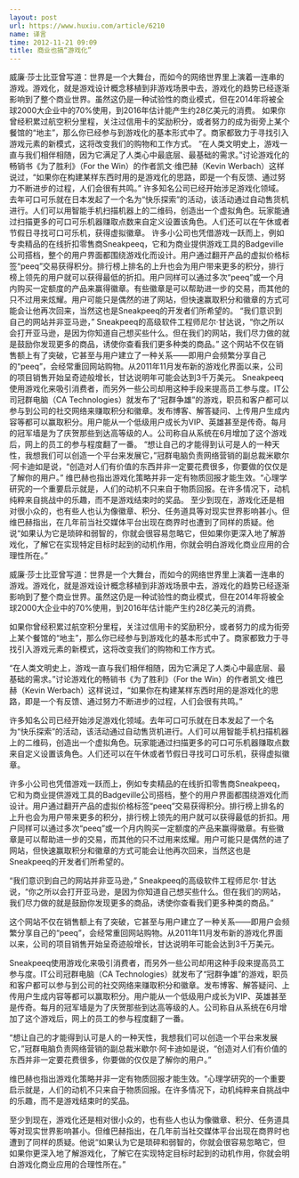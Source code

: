 ```yaml
---
layout: post
url: https://www.huxiu.com/article/6210
name: 译言
time: 2012-11-21 09:09
title: 商业也搞“游戏化”
---
```

威廉·莎士比亚曾写道：世界是一个大舞台，而如今的网络世界里上演着一连串的游戏。游戏化，就是游戏设计概念移植到非游戏场景中去，游戏化的趋势已经逐渐影响到了整个商业世界。虽然这仍是一种试验性的商业模式，但在2014年将被全球2000大企业中的70%使用，到2016年估计能产生约28亿美元的消费。 如果你曾经积累过航空积分里程，关注过信用卡的奖励积分，或者努力的成为街旁上某个餐馆的“地主”，那么你已经参与到游戏化的基本形式中了。商家都致力于寻找引入游戏元素的新模式，这将改变我们的购物和工作方式。 “在人类文明史上，游戏一直与我们相伴相随，因为它满足了人类心中最底层、最基础的需求。”讨论游戏化的畅销书《为了胜利》（For the Win）的作者凯文·维巴赫（Kevin Werbach）这样说过，“如果你在构建某样东西时用的是游戏化的思路，即是一个有反馈、通过努力不断进步的过程，人们会很有共鸣。” 许多知名公司已经开始涉足游戏化领域。去年可口可乐就在日本发起了一个名为“快乐探索”的活动，该活动通过自动售货机进行。人们可以用智能手机扫描机器上的二维码，创造出一个虚拟角色。玩家能通过扫描更多的可口可乐机器赚取点数来自定义设置该角色。人们还可以在午休或者节假日寻找可口可乐机，获得虚拟徽章。 许多小公司也凭借游戏一跃而上，例如专卖精品的在线折扣零售商Sneakpeeq，它和为商业提供游戏工具的Badgeville公司搭档，整个的用户界面都围绕游戏化而设计。用户通过翻开产品的虚拟价格标签“peeq”交易获得积分。排行榜上排名的上升也会为用户带来更多的积分，排行榜上领先的用户就可以获得最低的折扣。用户同样可以通过多次“peeq”或一个月内购买一定额度的产品来赢得徽章。有些徽章是可以帮助进一步的交易，而其他的只不过用来炫耀。用户可能只是偶然的进了网站，但快速赢取积分和徽章的方式可能会让他再次回来，当然这也是Sneakpeeq的开发者们所希望的。 “我们意识到自己的网站并非亚马逊，” Sneakpeeq的高级软件工程师尼尔·甘达说，“你之所以会打开亚马逊，是因为你知道自己想买些什么。但在我们的网站，我们尽力做的就是鼓励你发现更多的商品，诱使你查看我们更多种类的商品。” 这个网站不仅在销售额上有了突破，它甚至与用户建立了一种关系——即用户会频繁分享自己的“peeq”，会经常重回网站购物。从2011年11月发布新的游戏化界面以来，公司的项目销售开始呈奇迹般增长，甘达说明年可能会达到3千万美元。 Sneakpeeq使用游戏化来吸引消费者，而另外一些公司却用这种手段来提高员工参与度。IT公司冠群电脑（CA Technologies）就发布了“冠群争雄”的游戏，职员和客户都可以参与到公司的社交网络来赚取积分和徽章。发布博客、解答疑问、上传用户生成内容等都可以赢取积分。用户能从一个低级用户成长为VIP、英雄甚至是传奇。每月的冠军墙是为了庆贺那些到达高等级的人。公司称自从系统在6月增加了这个游戏后，网上的员工的参与程度翻了一番。 “想让自己的才能得到认可是人的一种天性，我想我们可以创造一个平台来发展它，”冠群电脑负责网络营销的副总裁米歇尔·阿卡迪如是说，“创造对人们有价值的东西并非一定要花费很多，你要做的仅仅是了解你的用户。” 维巴赫也指出游戏化策略并非一定有物质回报才能生效。“心理学研究的一个重要启示就是，人们的动机不只来自于物质回报。在许多情况下，动机纯粹来自挑战中的乐趣，而不是游戏结束时的奖品。 至少到现在，游戏化还是相对很小众的，也有些人也认为像徽章、积分、任务道具等对现实世界影响甚小。但维巴赫指出，在几年前当社交媒体平台出现在商界时也遭到了同样的质疑。他说“如果认为它是琐碎和弱智的，你就会很容易忽略它，但如果你更深入地了解游戏化，了解它在实现特定目标时起到的动机作用，你就会明白游戏化商业应用的合理性所在。”

威廉·莎士比亚曾写道：世界是一个大舞台，而如今的网络世界里上演着一连串的游戏。游戏化，就是游戏设计概念移植到非游戏场景中去，游戏化的趋势已经逐渐影响到了整个商业世界。虽然这仍是一种试验性的商业模式，但在2014年将被全球2000大企业中的70%使用，到2016年估计能产生约28亿美元的消费。

如果你曾经积累过航空积分里程，关注过信用卡的奖励积分，或者努力的成为街旁上某个餐馆的“地主”，那么你已经参与到游戏化的基本形式中了。商家都致力于寻找引入游戏元素的新模式，这将改变我们的购物和工作方式。

“在人类文明史上，游戏一直与我们相伴相随，因为它满足了人类心中最底层、最基础的需求。”讨论游戏化的畅销书《为了胜利》（For the Win）的作者凯文·维巴赫（Kevin Werbach）这样说过，“如果你在构建某样东西时用的是游戏化的思路，即是一个有反馈、通过努力不断进步的过程，人们会很有共鸣。”

许多知名公司已经开始涉足游戏化领域。去年可口可乐就在日本发起了一个名为“快乐探索”的活动，该活动通过自动售货机进行。人们可以用智能手机扫描机器上的二维码，创造出一个虚拟角色。玩家能通过扫描更多的可口可乐机器赚取点数来自定义设置该角色。人们还可以在午休或者节假日寻找可口可乐机，获得虚拟徽章。

许多小公司也凭借游戏一跃而上，例如专卖精品的在线折扣零售商Sneakpeeq，它和为商业提供游戏工具的Badgeville公司搭档，整个的用户界面都围绕游戏化而设计。用户通过翻开产品的虚拟价格标签“peeq”交易获得积分。排行榜上排名的上升也会为用户带来更多的积分，排行榜上领先的用户就可以获得最低的折扣。用户同样可以通过多次“peeq”或一个月内购买一定额度的产品来赢得徽章。有些徽章是可以帮助进一步的交易，而其他的只不过用来炫耀。用户可能只是偶然的进了网站，但快速赢取积分和徽章的方式可能会让他再次回来，当然这也是Sneakpeeq的开发者们所希望的。

“我们意识到自己的网站并非亚马逊，” Sneakpeeq的高级软件工程师尼尔·甘达说，“你之所以会打开亚马逊，是因为你知道自己想买些什么。但在我们的网站，我们尽力做的就是鼓励你发现更多的商品，诱使你查看我们更多种类的商品。”

这个网站不仅在销售额上有了突破，它甚至与用户建立了一种关系——即用户会频繁分享自己的“peeq”，会经常重回网站购物。从2011年11月发布新的游戏化界面以来，公司的项目销售开始呈奇迹般增长，甘达说明年可能会达到3千万美元。

Sneakpeeq使用游戏化来吸引消费者，而另外一些公司却用这种手段来提高员工参与度。IT公司冠群电脑（CA Technologies）就发布了“冠群争雄”的游戏，职员和客户都可以参与到公司的社交网络来赚取积分和徽章。发布博客、解答疑问、上传用户生成内容等都可以赢取积分。用户能从一个低级用户成长为VIP、英雄甚至是传奇。每月的冠军墙是为了庆贺那些到达高等级的人。公司称自从系统在6月增加了这个游戏后，网上的员工的参与程度翻了一番。

“想让自己的才能得到认可是人的一种天性，我想我们可以创造一个平台来发展它，”冠群电脑负责网络营销的副总裁米歇尔·阿卡迪如是说，“创造对人们有价值的东西并非一定要花费很多，你要做的仅仅是了解你的用户。”

维巴赫也指出游戏化策略并非一定有物质回报才能生效。“心理学研究的一个重要启示就是，人们的动机不只来自于物质回报。在许多情况下，动机纯粹来自挑战中的乐趣，而不是游戏结束时的奖品。

至少到现在，游戏化还是相对很小众的，也有些人也认为像徽章、积分、任务道具等对现实世界影响甚小。但维巴赫指出，在几年前当社交媒体平台出现在商界时也遭到了同样的质疑。他说“如果认为它是琐碎和弱智的，你就会很容易忽略它，但如果你更深入地了解游戏化，了解它在实现特定目标时起到的动机作用，你就会明白游戏化商业应用的合理性所在。”

